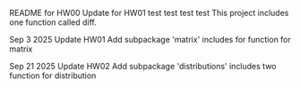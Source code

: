 README for HW00
Update for HW01
test test test test
This project includes one function called diff.

Sep 3 2025
Update HW01
Add subpackage 'matrix' includes for function for matrix


Sep 21 2025
Update HW02
Add subpackage 'distributions' includes two function for distribution
